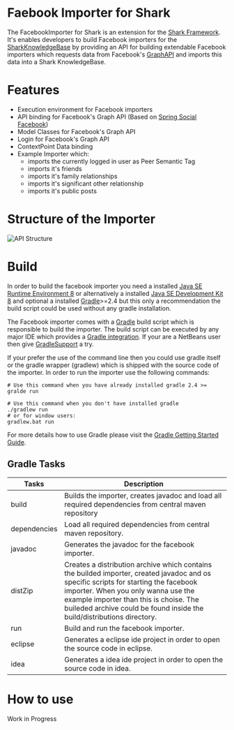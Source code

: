 # Faebook Importer for Shark

The FacebookImporter for Shark is an extension for the [Shark Framework](http://www.sharksystem.net/). It's enables developers to build Facebook importers for the [SharkKnowledgeBase](http://www.sharksystem.net/javadoc/current/) 
by providing an API for building extendable Facebook importers which requests data from Facebook's  [GraphAPI](https://developers.facebook.com/docs/graph-api) and imports this data
into a Shark KnowledgeBase.

# Features

* Execution environment for Facebook importers
* API binding for Facebook's Graph API (Based on [Spring Social Facebook](http://projects.spring.io/spring-social-facebook/))
* Model Classes for Facebook's Graph API
* Login for Facebook's Graph API
* ContextPoint Data binding
* Example Importer which:
  * imports the currently logged in user as Peer Semantic Tag
  * imports it's friends
  * imports it's family relationships
  * imports it's significant other relationship
  * imports it's public posts

# Structure of the Importer

![API Structure](https://github.com/yveskaufmann/sharkb_fbimporter/blob/development/docu/images/fb_importer_structure.png "API Structure")

# Build

In order to build the facebook importer you need a installed [Java SE Runtime Environment 8](http://www.oracle.com/technetwork/java/javase/downloads/jre8-downloads-2133155.html) or alternatively
a installed [Java SE Development Kit 8](http://www.oracle.com/technetwork/java/javase/downloads/jdk8-downloads-2133151.html) and optional 
a installed [Gradle](https://gradle.org/)>=2.4 but this only a recommendation the build script could be used without any gradle installation.  

The Facebook importer comes with a [Gradle](https://gradle.org/) build script which is responsible
to build the importer. The build script can be executed by any major IDE which provides a [Gradle integration](https://gradle.org/why/integrates-with-everything/). If your are
a NetBeans user then give [GradleSupport](http://plugins.netbeans.org/plugin/44510/gradle-support) a try.

If your prefer the use of the command line then you could use gradle itself or the gradle wrapper (gradlew) which is shipped with the source code of the importer. In order to run the importer use the following commands: 
    
    # Use this command when you have already installed gradle 2.4 >=
    gralde run
    
    # Use this command when you don't have installed gradle 
    ./gradlew run
    # or for window users:
    gradlew.bat run
    
For more details how to use Gradle please visit the  [Gradle Getting Started Guide](https://gradle.org/getting-started-gradle-java/).

## Gradle Tasks

| Tasks        | Description                                                                         |  
| ------------ |-------------------------------------------------------------------------------------| 
| build        | Builds the importer, creates javadoc and load all required dependencies from central maven repository |
| dependencies | Load all required dependencies from central maven repository.                        |
| javadoc      | Generates the javadoc for the facebook importer.                                    |
| distZip      | Creates a distribution archive which contains the builded importer, created javadoc and os specific scripts for starting the facebook importer. When you only wanna use the example importer than this is choise. The buileded archive could be found inside the build/distributions directory. |
| run          | Build and run the facebook importer.   |
| eclipse      | Generates a eclipse ide project in order to open the source code in eclipse.      |
| idea         | Generates a idea ide project in order to open the source code in idea.      |

# How to use

Work in Progress




